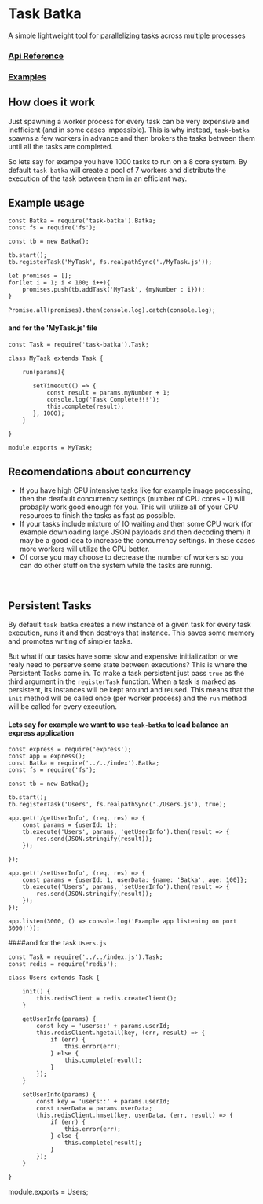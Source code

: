 # Task Batka

A simple lightweight tool for parallelizing tasks across multiple processes

### [Api Reference](docs.md)
### [Examples](examples/)

## How does it work
Just spawning a worker process for every task can be very expensive and inefficient (and in some cases impossible). This is why instead, `task-batka` spawns a few workers in advance and then brokers the tasks between them until all the tasks are completed.

So lets say for exampe you have 1000 tasks to run on a 8 core system. By default `task-batka` will create a pool of 7 workers and distribute the execution of the task between them in an efficiant way.

## Example usage

    const Batka = require('task-batka').Batka;
    const fs = require('fs');

    const tb = new Batka();

    tb.start();
    tb.registerTask('MyTask', fs.realpathSync('./MyTask.js'));

    let promises = [];
    for(let i = 1; i < 100; i++){
    	promises.push(tb.addTask('MyTask', {myNumber : i}));
    }

    Promise.all(promises).then(console.log).catch(console.log);


#### and for the  'MyTask.js' file
    const Task = require('task-batka').Task;

    class MyTask extends Task {
        
        run(params){
        
    	   setTimeout(() => {
    	       const result = params.myNumber + 1;
    	       console.log('Task Complete!!!');
               this.complete(result);
    	   }, 1000);
        }	

    }

    module.exports = MyTask;



## Recomendations about concurrency
* If you have high CPU intensive tasks like for example image processing, then the deafault concurrency settings (number of CPU cores - 1) will probaply work good enough for you. This will utilize all of your CPU resources to finish the tasks as fast as possible.
* If your tasks include mixture of IO waiting and then some CPU work (for example downloading large JSON payloads and then decoding them) it may be a good idea to increase the concurrency settings. In these cases more workers will utilize the CPU better.
* Of corse you may choose to decrease the number of workers so you can do other stuff on the system while the tasks are runnig.

&nbsp;

## Persistent Tasks
By default `task batka` creates a new instance of a given task for every task execution, runs it and then destroys that instance. This saves some memory and promotes writing of simpler tasks. 

But what if our tasks have some slow and expensive initialization or we realy need to perserve some state between executions? This is where the Persistent Tasks come in. To make a task persistent just pass `true` as the third argument in the `registerTask` function. When a task is marked as persistent, its instances will be kept around and reused. This means that the `init` method will be called once (per worker process) and the `run` method will be called for every execution.

#### Lets say for example we want to use `task-batka` to load balance an express application

    const express = require('express');
    const app = express();
    const Batka = require('../../index').Batka;
    const fs = require('fs');

    const tb = new Batka();

    tb.start();
    tb.registerTask('Users', fs.realpathSync('./Users.js'), true);

    app.get('/getUserInfo', (req, res) => {
        const params = {userId: 1};
        tb.execute('Users', params, 'getUserInfo').then(result => {
            res.send(JSON.stringify(result));
        });

    });

    app.get('/setUserInfo', (req, res) => {
        const params = {userId: 1, userData: {name: 'Batka', age: 100}};
        tb.execute('Users', params, 'setUserInfo').then(result => {
            res.send(JSON.stringify(result));
        });
    });

    app.listen(3000, () => console.log('Example app listening on port 3000!'));

####and for the task `Users.js`

    const Task = require('../../index.js').Task;
    const redis = require('redis');

    class Users extends Task {
    
        init() {
            this.redisClient = redis.createClient();
        }

        getUserInfo(params) {
            const key = 'users::' + params.userId;
            this.redisClient.hgetall(key, (err, result) => {
                if (err) {
                    this.error(err);
                } else {
                    this.complete(result);
                }
            });
        }
    
        setUserInfo(params) {
            const key = 'users::' + params.userId;
            const userData = params.userData;
            this.redisClient.hmset(key, userData, (err, result) => {
                if (err) {
                    this.error(err);
                } else {
                    this.complete(result);
                }
            });
        }

    }


module.exports = Users;




